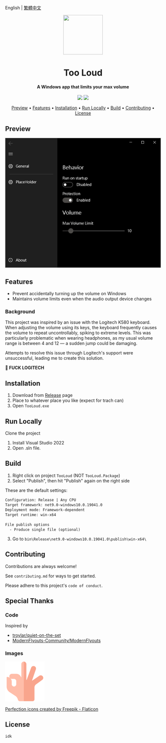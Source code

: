 English | [繁體中文](README.zh-TW.md)

<div align="center">
  
<img src="https://fakeimg.pl/128x128?text=PlaceHolder" width="128" height="128">

<h1>Too Loud</h1>
<h4>
A Windows app that limits your max volume
</h4>

![](https://img.shields.io/badge/C%23-239120?style=flat&logo=unity&logoColor=white)
![](https://img.shields.io/badge/.NET-9.0-blueviolet?logo=dotnet)

<p align="center">
  <a href="#Preview">Preview</a> •
  <a href="#features">Features</a> •
  <a href="#installation">Installation</a> •
  <a href="#run-locally">Run Locally</a> •
  <a href="#build">Build</a> •
  <a href="#contributing">Contributing</a> •
  <a href="#license">License</a>
</p>
</div>

## Preview
![](assets/screenshot_v1.0.0.png)

## Features

- Prevent accidentally turning up the volume on Windows
- Maintains volume limits even when the audio output device changes

### Background

This project was inspired by an issue with the Logitech K580 keyboard. When adjusting the volume using its keys, the keyboard frequently causes the volume to repeat uncontrollably, spiking to extreme levels. This was particularly problematic when wearing headphones, as my usual volume range is between 4 and 12 — a sudden jump could be damaging.

Attempts to resolve this issue through Logitech's support were unsuccessful, leading me to create this solution.

**🖕 FUCK LOGITECH**

## Installation

1. Download from [Release](https://github.com/MrNegativeTW/TooLoud/releases) page
2. Place to whatever place you like (expect for trach can)
3. Open `TooLoud.exe`

## Run Locally

Clone the project

1. Install Visual Studio 2022
2. Open .sln file.

## Build

1. Right click on project `TooLoud` (NOT `TooLoud.Package`)
2. Select "Publish", then hit "Publish" again on the right side

These are the default settings:

```
Configuration: Release | Any CPU
Target framework: net9.0-windows10.0.19041.0
Deployment mode: Framework-dependent
Target runtime: win-x64

File publish options
  - Produce single file (optional)
```

3. Go to `bin\Release\net9.0-windows10.0.19041.0\publish\win-x64\`

## Contributing

Contributions are always welcome!

See `contributing.md` for ways to get started.

Please adhere to this project's `code of conduct`.

## Special Thanks

### Code

Inspired by 

- [troylar/quiet-on-the-set](https://github.com/troylar/quiet-on-the-set)
- [ModernFlyouts-Community/ModernFlyouts](https://github.com/ModernFlyouts-Community/ModernFlyouts)

### Images

![](assets/perfection-icon-by-freepik.png)

[Perfection icons created by Freepik - Flaticon](https://www.flaticon.com/free-icons/perfection)

## License

```
idk
```
